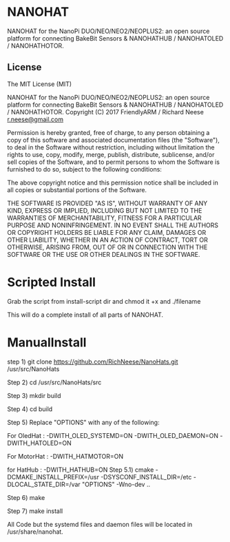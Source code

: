 NANOHAT
=======

NANOHAT for the NanoPi DUO/NEO/NEO2/NEOPLUS2: an open source platform for connecting BakeBit Sensors & NANOHATHUB / NANOHATOLED / NANOHATHOTOR.


## License

The MIT License (MIT)

NANOHAT for the NanoPi DUO/NEO/NEO2/NEOPLUS2: an open source platform for connecting BakeBit Sensors & NANOHATHUB / NANOHATOLED / NANOHATHOTOR.
Copyright (C) 2017 FriendlyARM / Richard Neese <r.neese@gmail.com>

Permission is hereby granted, free of charge, to any person obtaining a copy
of this software and associated documentation files (the "Software"), to deal
in the Software without restriction, including without limitation the rights
to use, copy, modify, merge, publish, distribute, sublicense, and/or sell
copies of the Software, and to permit persons to whom the Software is
furnished to do so, subject to the following conditions:

The above copyright notice and this permission notice shall be included in
all copies or substantial portions of the Software.

THE SOFTWARE IS PROVIDED "AS IS", WITHOUT WARRANTY OF ANY KIND, EXPRESS OR
IMPLIED, INCLUDING BUT NOT LIMITED TO THE WARRANTIES OF MERCHANTABILITY,
FITNESS FOR A PARTICULAR PURPOSE AND NONINFRINGEMENT. IN NO EVENT SHALL THE
AUTHORS OR COPYRIGHT HOLDERS BE LIABLE FOR ANY CLAIM, DAMAGES OR OTHER
LIABILITY, WHETHER IN AN ACTION OF CONTRACT, TORT OR OTHERWISE, ARISING FROM,
OUT OF OR IN CONNECTION WITH THE SOFTWARE OR THE USE OR OTHER DEALINGS IN
THE SOFTWARE.

Scripted Install
================
Grab the script from install-script dir and chmod it +x and ./filename

This will do a complete install of all parts of NANOHAT.


ManualInstall
=============
step 1) git clone https://github.com/RichNeese/NanoHats.git /usr/src/NanoHats

Step 2) cd /usr/src/NanoHats/src

Step 3) mkdir build

Step 4) cd build

Step 5) Replace "OPTIONS" with any of the following:

For OledHat : -DWITH_OLED_SYSTEMD=ON -DWITH_OLED_DAEMON=ON -DWITH_HATOLED=ON 

For MotorHat : -DWITH_HATMOTOR=ON

for HatHub : -DWITH_HATHUB=ON 
Step 5.1) cmake -DCMAKE_INSTALL_PREFIX=/usr -DSYSCONF_INSTALL_DIR=/etc -DLOCAL_STATE_DIR=/var "OPTIONS" -Wno-dev .. 

Step 6) make

Step 7) make install

All Code but the systemd files and daemon files will be located in /usr/share/nanohat.